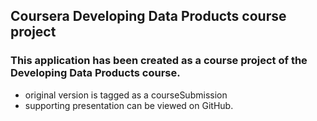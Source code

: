 
## Coursera Developing Data Products course project

### This application has been created as a course project of the Developing Data Products course.

 - original version is tagged as a courseSubmission
 - supporting presentation can be viewed on GitHub.


